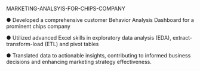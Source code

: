 MARKETING-ANALSYIS-FOR-CHIPS-COMPANY

●	Developed a comprehensive customer Behavior Analysis Dashboard for a prominent chips company

●	Utilized  advanced Excel skills in exploratory data analysis (EDA), extract-transform-load (ETL) and pivot tables 

●	Translated data to actionable insights, contributing to informed business decisions and enhancing  marketing strategy effectiveness.


